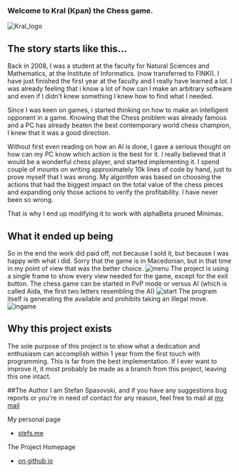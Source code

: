 ### Welcome to Kral (Крал) the Chess game.
![Kral_logo](https://dl.dropboxusercontent.com/u/17963330/kral_images/logo.png)
## The story starts like this...
Back in 2008, I was a student at the faculty for Natural Sciences and Mathematics, at the Institute of Informatics. (now transferred to FINKI). I have just finished the first year at the faculty and I really have learned a lot. I was already feeling that i know a lot of how can I make an arbitrary software and even if I didn't knew something I knew how to find what I needed.

Since I was keen on games, i started thinking on how to make an intelligent opponent in a game. Knowing that the Chess problem was already famous and a PC has already beaten the best contemporary world chess champion, I knew that it was a good direction.

Without first even reading on how an AI is done, I gave a serious thought on how can my PC know which action is the best for it. I really believed that it would be a wonderful chess player, and started implementing it. I spend couple of mounts on writing approximately 10k lines of code by hand, just to prove myself that I was wrong. My algorithm was based on choosing the actions that had the biggest impact on the total value of the chess pieces and expanding only those actions to verify the profitability. I have never been so wrong.

That is why I end up modifying it to work with alphaBeta pruned Minimax.
## What it ended up being
So in the end the work did paid off, not because I sold it, but because I was happy with what i did.
Sorry that the game is in Macedonian, but in that time in my point of view that was the better choice.
![menu](https://dl.dropboxusercontent.com/u/17963330/kral_images/meni.jpg)
The project is using a single frame to show every view needed for the game, except for the exit button.
The chess game can be started in PvP mode or versus AI (which is called Aida, the first two letters resembling the AI)
![start](https://dl.dropboxusercontent.com/u/17963330/kral_images/nova.jpg)
The program itself is generating the available and prohibits taking an illegal move.
![ingame](https://dl.dropboxusercontent.com/u/17963330/kral_images/igra.jpg)

## Why this project exists
The sole purpose of this project is to show what a dedication and enthusiasm can accomplish within 1 year from the first touch with programming.
This is far from the best implementation. If I ever want to improve it, it most probably be made as a branch from this project, leaving this one intact. 

##The Author
I am Stefan Spasovski, and if you have any suggestions bug reports or you're in need of contact for any reason, feel free to mail at [my mail](mailto:me@stefs.me)

My personal page
* [stefs.me](http://stefs.me)


The Project Homepage
* [on github io](http://stefan-s.github.io/Kral/)
